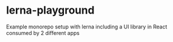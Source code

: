 # lerna-playground
Example monorepo setup with lerna including a UI library in React consumed by 2 different apps
